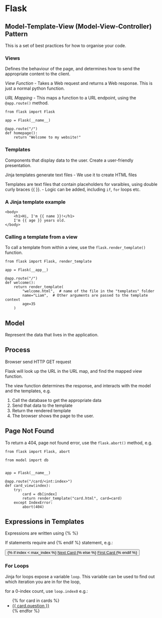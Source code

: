 # Flask

## Model-Template-View (Model-View-Controller) Pattern
This is a set of best practices for how to organise your code.

### Views
Defines the behaviour of the page, and determines how to send the appropriate content to the client.

*View Function* - Takes a Web request and returns a Web response. This is just a normal python function.

*URL Mapping* - This maps a function to a URL endpoint, using the `@app.route()` method.

```
from flask import Flask

app = Flask(__name__)

@app.route("/")
def homepage():
    return "Welcome to my website!"
```

### Templates
Components that display data to the user. Create a user-friendly presentation.

Jinja templates generate text files
    - We use it to create HTML files
    
Templates are text files that contain placeholders for varaibles, using double curly braces {{ }}.
    - Logic can be added, including `if`, `for` loops etc.
    
### A Jinja template example
<html>
    <head>
        <title>{{ name }}'s Page</title>
    </head>
    
    <body>
        <h1>Hi, I'm {{ name }}!</h1>
        I'm {{ age }} years old.
    </body>
</html>

### Calling a template from a view
To call a template from within a view, use the `flask.render_template()` function.

```
from flask import Flask, render_template

app = Flask(__app__)

@app.route("/")
def welcome():
    return render_template(
        "welcome.html",  # name of the file in the "templates" folder
        name="Liam",  # Other arguments are passed to the template context
        age=35
    )
```

## Model
Represent the data that lives in the application.


## Process
Browser send HTTP GET request

Flask will look up the URL in the URL map, and find the mapped view function.

The view function determines the response, and interacts with the model and the templates, e.g.
1. Call the database to get the appropriate data
2. Send that data to the template
3. Return the rendered template
4. The browser shows the page to the user.

## Page Not Found
To return a 404, page not found error, use the `flask.abort()` method, e.g.

```
from flask import Flask, abort

from model import db


app = Flask(__name__)

@app.route("/card/<int:index>")
def card_view(index):
    try:
        card = db[index]
        return render_template("card.html", card=card)
    except IndexError:
        abort(404)
```

## Expressions in Templates
Expressions are written using {% %}

If statements require and {% endif %} statement, e.g.:

<button>
    {% if index < max_index %}
        <a href="{{ url_for('card_view', index=index + 1) }}">
            Next Card
        </a>
    {% else %}
        <a href="{{ url_for('card_view', index=0) }}">
            First Card
        </a>
    {% endif %}
</button>

### For Loops
Jinja for loops expose a variable `loop`. This variable can be used to find out which iteration you are in for the loop, 

for a 0-index count, use `loop.index0` e.g.:

<ul>
    {% for card in cards %}
        <li>
            <a href="{{ url_for('card_view', index=**loop.index0**) }}">
                {{ card.question }}
            </a>
        </li>
    {% endfor %}
</ul>
   
